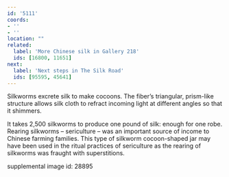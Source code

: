 ```yaml
---
id: '5111'
coords:
- ''
- ''
location: ""
related:
  label: 'More Chinese silk in Gallery 218'
  ids: [16800, 11651]
next:
  label: 'Next steps in The Silk Road'
  ids: [95595, 45641]
---
```


Silkworms excrete silk to make cocoons. The fiber’s triangular, prism-like structure allows silk cloth to refract incoming light at different angles so that it shimmers.

It takes 2,500 silkworms to produce one pound of silk: enough for one robe. Rearing silkworms – sericulture – was an important source of income to Chinese farming families. This type of silkworm cocoon-shaped jar may have been used in the ritual practices of sericulture as the rearing of silkworms was fraught with superstitions.

supplemental image id: 28895
